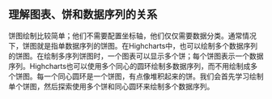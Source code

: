 ## 理解图表、饼和数据序列的关系

饼图绘制比较简单；他们不需要配置坐标轴，他们仅仅需要数据分类。通常情况下，饼图就是指单数据序列的饼图。在Highcharts中，也可以绘制多个数据序列的饼图。在绘制多序列饼图时，一个图表可以显示多个饼；每个饼图表示一个数据序列。Highcharts也可以使用多个同心的圆环绘制多数据序列，而不用绘制成多个饼图。每一个同心圆环是一个饼图，有点像堆积起来的饼。我们会首先学习绘制单个饼图，然后探索使用多个饼和同心圆环来绘制多个数据序列。
